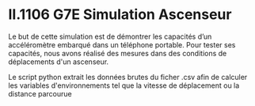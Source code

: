 # II.1106 G7E Simulation Ascenseur

Le but de cette simulation est de démontrer les capacités d’un accéléromètre embarqué dans un téléphone portable.
Pour tester ses capacités, nous avons réalisé des mesures dans des conditions de déplacements d'un ascenseur.

Le script python extrait les données brutes du ficher .csv afin de calculer les variables d'environnements tel que la vitesse de déplacement ou la distance parcourue



